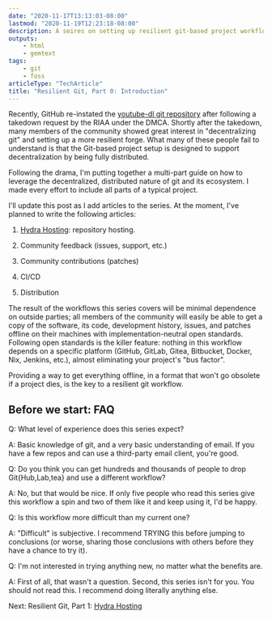 ```yaml
---
date: "2020-11-17T13:13:03-08:00"
lastmod: "2020-11-19T12:23:18-08:00"
description: A seires on setting up resilient git-based project workflows, free of vendor lock-in.
outputs:
    - html
    - gemtext
tags:
    - git
    - foss
articleType: "TechArticle"
title: "Resilient Git, Part 0: Introduction"
---
```

<div itemprop="backstory">

Recently, GitHub re-instated the [youtube-dl git repository](https://github.com/ytdl-org/youtube-dl) after following a takedown request by the RIAA under the DMCA. Shortly after the takedown, many members of the community showed great interest in "decentralizing git" and setting up a more resilient forge. What many of these people fail to understand is that the Git-based project setup is designed to support decentralization by being fully distributed.

Following the drama, I'm putting together a multi-part guide on how to leverage the decentralized, distributed nature of git and its ecosystem. I made every effort to include all parts of a typical project.

</div>

I'll update this post as I add articles to the series. At the moment, I've planned to write the following articles:

1. [Hydra Hosting](../../../../2020/11/18/git-workflow-1/): repository hosting.

2. Community feedback (issues, support, etc.)

3. Community contributions (patches)

4. CI/CD

5. Distribution

The result of the workflows this series covers will be minimal dependence on outside parties; all members of the community will easily be able to get a copy of the software, its code, development history, issues, and patches offline on their machines with implementation-neutral open standards. Following open standards is the killer feature: nothing in this workflow depends on a specific platform (GitHub, GitLab, Gitea, Bitbucket, Docker, Nix, Jenkins, etc.), almost eliminating your project's "bus factor".

Providing a way to get everything offline, in a format that won't go obsolete if a project dies, is the key to a resilient git workflow.

Before we start: FAQ
--------------------

Q: What level of experience does this series expect?

A: Basic knowledge of git, and a very basic understanding of email. If you have a few repos and can use a third-party email client, you're good.

Q: Do you think you can get hundreds and thousands of people to drop Git{Hub,Lab,tea} and use a different workflow?

A: No, but that would be nice. If only five people who read this series give this workflow a spin and two of them like it and keep using it, I'd be happy.

Q: Is this workflow more difficult than my current one?

A: "Difficult" is subjective. I recommend TRYING this before jumping to conclusions (or worse, sharing those conclusions with others before they have a chance to try it).

Q: I'm not interested in trying anything new, no matter what the benefits are.

A: First of all, that wasn't a question. Second, this series isn't for you. You should not read this. I recommend doing literally anything else.

Next: Resilient Git, Part 1: [Hydra Hosting](../../../../2020/11/18/git-workflow-1/)


